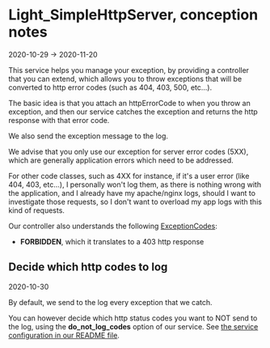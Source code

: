 Light_SimpleHttpServer, conception notes
============
2020-10-29 -> 2020-11-20


This service helps you manage your exception, by providing a controller that you can extend, which allows you to throw exceptions that will
be converted to http error codes (such as 404, 403, 500, etc...).




The basic idea is that you attach an httpErrorCode to when you throw an exception, and then our service catches the exception
and returns the http response with that error code.

We also send the exception message to the log.

We advise that you only use our exception for server error codes (5XX), which are generally application errors which need to be addressed.

For other code classes, such as 4XX for instance, if it's a user error (like 404, 403, etc...), I personally won't log them, as there is nothing
wrong with the application, and I already have my apache/nginx logs, should I want to investigate those requests, so I don't want to overload my app logs
with this kind of requests.



Our controller also understands the following [ExceptionCodes](https://github.com/lingtalfi/ExceptionCodes/blob/master/doc/pages/conception-notes.md):

- **FORBIDDEN**, which it translates to a 403 http response





Decide which http codes to log
----------
2020-10-30

By default, we send to the log every exception that we catch.

You can however decide which http status codes you want to NOT send to the log, using the **do_not_log_codes** option of our service.
See [the service configuration in our README file](https://github.com/lingtalfi/Light_SimpleHttpServer). 